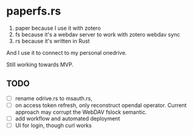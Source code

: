 # paperfs.rs

1. paper because I use it with zotero
2. fs because it's a webdav server to work with zotero webdav sync
3. rs because it's written in Rust

And I use it to connect to my personal onedrive.

Still working towards MVP.

## TODO

* [ ] rename odrive.rs to msauth.rs,
* [ ] on access token refresh, only reconstruct opendal operator. Current approach may corrupt the WebDAV fslock semantic.
* [ ] add workflow and automated deployment
* [ ] UI for login, though curl works